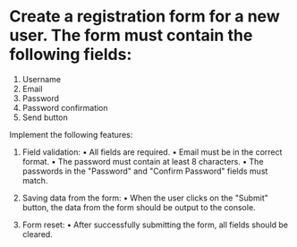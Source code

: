 # Create a registration form for a new user. The form must contain the following fields:
1. Username
2. Email
3. Password
4. Password confirmation
5. Send button

   
Implement the following features:

1. Field validation:
• All fields are required.
• Email must be in the correct format.
• The password must contain at least 8 characters.
• The passwords in the "Password" and "Confirm Password" fields must match.

2. Saving data from the form:
• When the user clicks on the "Submit" button, the data from the form should be output to the console.

3. Form reset:
• After successfully submitting the form, all fields should be cleared.
